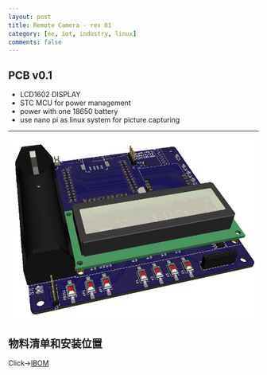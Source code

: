 ```yaml
---
layout: post
title: Remote Camera - rev 01
category: [ee, iot, industry, linux]
comments: false
---
```


## PCB v0.1

* LCD1602 DISPLAY
* STC MCU for power management
* power with one 18650 battery
* use nano pi as linux system for picture capturing

---

![w800](/images/rcam1.jpg)

## 物料清单和安装位置
Click->[IBOM](/static/KiCAD-20200430-rcam-pcb-v01/bom/ibom/html)
